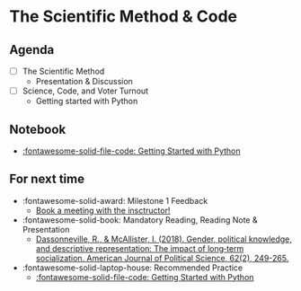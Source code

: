 # The Scientific Method & Code

## Agenda
- [ ] The Scientific Method
    - Presentation & Discussion
- [ ] Science, Code, and Voter Turnout
    - Getting started with Python

## Notebook
- [:fontawesome-solid-file-code: Getting Started with Python](https://colab.research.google.com/github/mickaeltemporao/itds/blob/main/materials/01-getting-started.ipynb)

## For next time
-  :fontawesome-solid-award: Milestone 1 Feedback
    -  [Book a meeting with the insctructor!](https://calendly.com/mickaeltemporao/one-on-one)
- :fontawesome-solid-book: Mandatory Reading, Reading Note & Presentation
    - [Dassonneville, R., & McAllister, I. (2018). Gender, political knowledge, and descriptive representation: The impact of long‐term socialization. American Journal of Political Science, 62(2), 249-265.](https://proxy.sciencespobordeaux.fr:2595/doi/epdf/10.1111/ajps.12353)
- :fontawesome-solid-laptop-house: Recommended Practice
    - [:fontawesome-solid-file-code: Getting Started with Python](https://colab.research.google.com/github/mickaeltemporao/itds/blob/main/materials/01-getting-started.ipynb)

